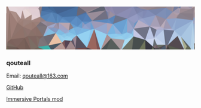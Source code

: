 
![](/images/headerImage.png)


### qouteall

Email: qouteall@163.com

[GitHub](https://github.com/qouteall)

[Immersive Portals mod](https://qouteall.fun/immptl/)


